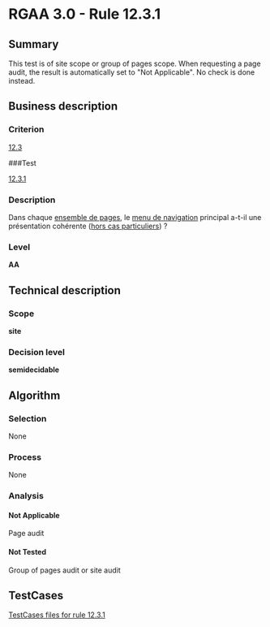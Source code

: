 # RGAA 3.0 -  Rule 12.3.1

## Summary

This test is of site scope or group of pages scope. When requesting a page audit, the result is automatically set to "Not Applicable". No check is done instead.

## Business description

### Criterion

[12.3](http://disic.github.io/rgaa_referentiel_en/RGAA3.0_Criteria_English_version_v1.html#crit-12-3)

###Test

[12.3.1](http://disic.github.io/rgaa_referentiel_en/RGAA3.0_Criteria_English_version_v1.html#test-12-3-1)

### Description

Dans chaque <a href="http://references.modernisation.gouv.fr/referentiel-technique-0#mEnsemblePages">ensemble de pages</a>, le <a href="http://references.modernisation.gouv.fr/referentiel-technique-0#mMenuNav">menu de navigation</a> principal a-t-il une pr&eacute;sentation coh&eacute;rente (<a href="http://references.modernisation.gouv.fr/referentiel-technique-0#cpCrit12-" title="Cas particuliers pour le crit&egrave;re 12.3">hors cas particuliers</a>) ?

### Level

**AA**

## Technical description

### Scope

**site**

### Decision level

**semidecidable**

## Algorithm

### Selection

None

### Process

None

### Analysis

#### Not Applicable

Page audit 

#### Not Tested

Group of pages audit or site audit



##  TestCases 

[TestCases files for rule 12.3.1](https://github.com/Asqatasun/Asqatasun/tree/master/rules/rules-rgaa3.0/src/test/resources/testcases/rgaa30/Rgaa30Rule120301/) 



